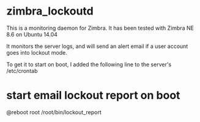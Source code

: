 # zimbra_lockoutd
This is a monitoring daemon for Zimbra. It has been tested with Zimbra NE 8.6 on Ubuntu 14.04

It monitors the server logs, and will send an alert email if a user account goes into lockout mode.

To get it to start on boot, I added the following line to the server's /etc/crontab 

# start email lockout report on boot
@reboot root /root/bin/lockout_report
